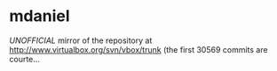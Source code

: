 # mdaniel
*UNOFFICIAL* mirror of the repository at http://www.virtualbox.org/svn/vbox/trunk (the first 30569 commits are courte…
